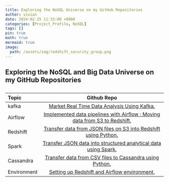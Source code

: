 ```yaml
---
title: Exploring the NoSQL Universe on my GitHub Repositories
author: vivian
date: 2024-02-25 11:33:00 +0800
categories: [Project_Profilo, NoSQL]
tags: []
pin: true
math: true
mermaid: true
image:
  path: /assets/img/redshift_security_group.png  
---
```

##  Exploring the NoSQL and Big Data Universe on my GitHub Repositories
##

| Topic                        | Github Repo                | 
|:-----------------------------|:--------------------------:|
| kafka               | [ Market Real Time Data Analysis Using Kafka. ](https://github.com/viviankaun/Stock-Market-Real-Time-Data-Analysis-Using-Kafka)  
| Airflow                     | [Implemented data pipelines with Airflow : Moving data from S3 to Redshift.](https://github.com/viviankaun/data-pipelines-with-Airflow-Moving-data-from-S3-to-Redshift)              |
|  Redshift                |  [Transfer data from JSON files on S3 into Redshift using Python.](https://github.com/viviankaun/Transfer-data-from-JSON-files-on-S3-into-Redshift-using-Python)             |
| Spark  | [Transfer JSON data into structured analytical data using Spark.](https://github.com/viviankaun/Transforms-JSON-data-into-structured-analytical-data-using-Spark)|          |
| Cassandra                | [Transfer data from CSV files to Cassandra using Python.](https://github.com/viviankaun/Transfer-data-from-CSV-files-to-Cassandra-using-Python)               |
| Environment  | [Setting up Redshift and Airflow environment.](https://github.com/viviankaun/Setting-Up-Redshift-and-Airflow-Environment)          |

 


